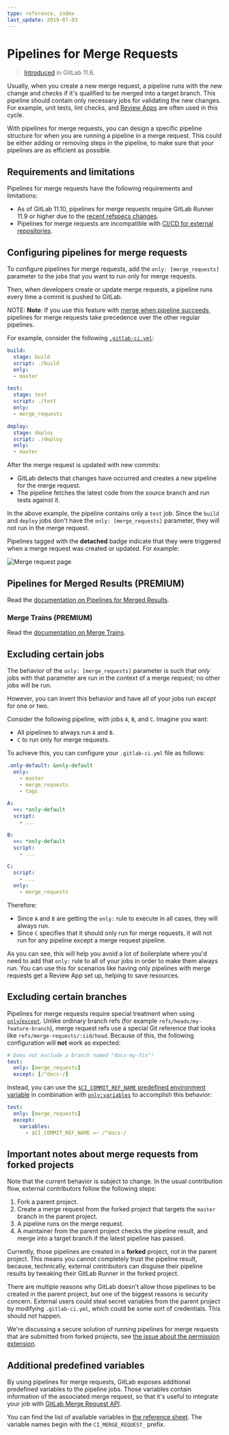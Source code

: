 ```yaml
---
type: reference, index
last_update: 2019-07-03
---
```


# Pipelines for Merge Requests

> [Introduced](https://gitlab.com/gitlab-org/gitlab-foss/issues/15310) in GitLab 11.6.

Usually, when you create a new merge request, a pipeline runs with the
new change and checks if it's qualified to be merged into a target branch. This
pipeline should contain only necessary jobs for validating the new changes.
For example, unit tests, lint checks, and [Review Apps](../review_apps/index.md)
are often used in this cycle.

With pipelines for merge requests, you can design a specific pipeline structure
for when you are running a pipeline in a merge request. This
could be either adding or removing steps in the pipeline, to make sure that
your pipelines are as efficient as possible.

## Requirements and limitations

Pipelines for merge requests have the following requirements and limitations:

- As of GitLab 11.10, pipelines for merge requests require GitLab Runner 11.9
  or higher due to the
  [recent refspecs changes](https://gitlab.com/gitlab-org/gitlab-foss/-/merge_requests/25504).
- Pipelines for merge requests are incompatible with
  [CI/CD for external repositories](../ci_cd_for_external_repos/index.md).

## Configuring pipelines for merge requests

To configure pipelines for merge requests, add the `only: [merge_requests]` parameter to
the jobs that you want to run only for merge requests.

Then, when developers create or update merge requests, a pipeline runs
every time a commit is pushed to GitLab.

NOTE: **Note**:
If you use this feature with [merge when pipeline succeeds](../../user/project/merge_requests/merge_when_pipeline_succeeds.md),
pipelines for merge requests take precedence over the other regular pipelines.

For example, consider the following [`.gitlab-ci.yml`](../yaml/README.md):

```yaml
build:
  stage: build
  script: ./build
  only:
  - master

test:
  stage: test
  script: ./test
  only:
  - merge_requests

deploy:
  stage: deploy
  script: ./deploy
  only:
  - master
```

After the merge request is updated with new commits:

- GitLab detects that changes have occurred and creates a new pipeline for the merge request.
- The pipeline fetches the latest code from the source branch and run tests against it.

In the above example, the pipeline contains only a `test` job.
Since the `build` and `deploy` jobs don't have the `only: [merge_requests]` parameter,
they will not run in the merge request.

Pipelines tagged with the **detached** badge indicate that they were triggered
when a merge request was created or updated. For example:

![Merge request page](img/merge_request.png)

## Pipelines for Merged Results **(PREMIUM)**

Read the [documentation on Pipelines for Merged Results](pipelines_for_merged_results/index.md).

### Merge Trains **(PREMIUM)**

Read the [documentation on Merge Trains](pipelines_for_merged_results/merge_trains/index.md).

## Excluding certain jobs

The behavior of the `only: [merge_requests]` parameter is such that _only_ jobs with
that parameter are run in the context of a merge request; no other jobs will be run.

However, you can invert this behavior and have all of your jobs run _except_
for one or two.

Consider the following pipeline, with jobs `A`, `B`, and `C`. Imagine you want:

- All pipelines to always run `A` and `B`.
- `C` to run only for merge requests.

To achieve this, you can configure your `.gitlab-ci.yml` file as follows:

``` yaml
.only-default: &only-default
  only:
    - master
    - merge_requests
    - tags

A:
  <<: *only-default
  script:
    - ...

B:
  <<: *only-default
  script:
    - ...

C:
  script:
    - ...
  only:
    - merge_requests
```

Therefore:

- Since `A` and `B` are getting the `only:` rule to execute in all cases, they will always run.
- Since `C` specifies that it should only run for merge requests, it will not run for any pipeline
  except a merge request pipeline.

As you can see, this will help you avoid a lot of boilerplate where you'd need
to add that `only:` rule to all of your jobs in order to make them always run. You
can use this for scenarios like having only pipelines with merge requests get a
Review App set up, helping to save resources.

## Excluding certain branches

Pipelines for merge requests require special treatment when
using [`only`/`except`](../yaml/README.md#onlyexcept-basic). Unlike ordinary
branch refs (for example `refs/heads/my-feature-branch`), merge request refs
use a special Git reference that looks like `refs/merge-requests/:iid/head`. Because
of this, the following configuration will **not** work as expected:

```yaml
# Does not exclude a branch named "docs-my-fix"!
test:
  only: [merge_requests]
  except: [/^docs-/]
```

Instead, you can use the
[`$CI_COMMIT_REF_NAME` predefined environment
variable](../variables/predefined_variables.md#variables-reference) in
combination with
[`only:variables`](../yaml/README.md#onlyvariablesexceptvariables) to
accomplish this behavior:

```yaml
test:
  only: [merge_requests]
  except:
    variables:
      - $CI_COMMIT_REF_NAME =~ /^docs-/
```

## Important notes about merge requests from forked projects

Note that the current behavior is subject to change. In the usual contribution
flow, external contributors follow the following steps:

1. Fork a parent project.
1. Create a merge request from the forked project that targets the `master` branch
   in the parent project.
1. A pipeline runs on the merge request.
1. A maintainer from the parent project checks the pipeline result, and merge
   into a target branch if the latest pipeline has passed.

Currently, those pipelines are created in a **forked** project, not in the
parent project. This means you cannot completely trust the pipeline result,
because, technically, external contributors can disguise their pipeline results
by tweaking their GitLab Runner in the forked project.

There are multiple reasons why GitLab doesn't allow those pipelines to be
created in the parent project, but one of the biggest reasons is security concern.
External users could steal secret variables from the parent project by modifying
`.gitlab-ci.yml`, which could be some sort of credentials. This should not happen.

We're discussing a secure solution of running pipelines for merge requests
that are submitted from forked projects,
see [the issue about the permission extension](https://gitlab.com/gitlab-org/gitlab-foss/issues/23902).

## Additional predefined variables

By using pipelines for merge requests, GitLab exposes additional predefined variables to the pipeline jobs.
Those variables contain information of the associated merge request, so that it's useful
to integrate your job with [GitLab Merge Request API](../../api/merge_requests.md).

You can find the list of available variables in [the reference sheet](../variables/predefined_variables.md).
The variable names begin with the `CI_MERGE_REQUEST_` prefix.

<!-- ## Troubleshooting

Include any troubleshooting steps that you can foresee. If you know beforehand what issues
one might have when setting this up, or when something is changed, or on upgrading, it's
important to describe those, too. Think of things that may go wrong and include them here.
This is important to minimize requests for support, and to avoid doc comments with
questions that you know someone might ask.

Each scenario can be a third-level heading, e.g. `### Getting error message X`.
If you have none to add when creating a doc, leave this section in place
but commented out to help encourage others to add to it in the future. -->
